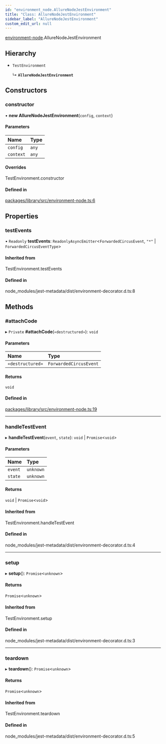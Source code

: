 ```yaml
---
id: "environment_node.AllureNodeJestEnvironment"
title: "Class: AllureNodeJestEnvironment"
sidebar_label: "AllureNodeJestEnvironment"
custom_edit_url: null
---
```


[environment-node](../modules/environment_node.md).AllureNodeJestEnvironment

## Hierarchy

- `TestEnvironment`

  ↳ **`AllureNodeJestEnvironment`**

## Constructors

### constructor

• **new AllureNodeJestEnvironment**(`config`, `context`)

#### Parameters

| Name | Type |
| :------ | :------ |
| `config` | `any` |
| `context` | `any` |

#### Overrides

TestEnvironment.constructor

#### Defined in

[packages/library/src/environment-node.ts:6](https://github.com/wix-incubator/jest-allure2-reporter/blob/039baf3/packages/library/src/environment-node.ts#L6)

## Properties

### testEvents

• `Readonly` **testEvents**: `ReadonlyAsyncEmitter`<`ForwardedCircusEvent`, ``"*"`` \| `ForwardedCircusEventType`\>

#### Inherited from

TestEnvironment.testEvents

#### Defined in

node_modules/jest-metadata/dist/environment-decorator.d.ts:8

## Methods

### #attachCode

▸ `Private` **#attachCode**(`«destructured»`): `void`

#### Parameters

| Name | Type |
| :------ | :------ |
| `«destructured»` | `ForwardedCircusEvent` |

#### Returns

`void`

#### Defined in

[packages/library/src/environment-node.ts:19](https://github.com/wix-incubator/jest-allure2-reporter/blob/039baf3/packages/library/src/environment-node.ts#L19)

___

### handleTestEvent

▸ **handleTestEvent**(`event`, `state`): `void` \| `Promise`<`void`\>

#### Parameters

| Name | Type |
| :------ | :------ |
| `event` | `unknown` |
| `state` | `unknown` |

#### Returns

`void` \| `Promise`<`void`\>

#### Inherited from

TestEnvironment.handleTestEvent

#### Defined in

node_modules/jest-metadata/dist/environment-decorator.d.ts:4

___

### setup

▸ **setup**(): `Promise`<`unknown`\>

#### Returns

`Promise`<`unknown`\>

#### Inherited from

TestEnvironment.setup

#### Defined in

node_modules/jest-metadata/dist/environment-decorator.d.ts:3

___

### teardown

▸ **teardown**(): `Promise`<`unknown`\>

#### Returns

`Promise`<`unknown`\>

#### Inherited from

TestEnvironment.teardown

#### Defined in

node_modules/jest-metadata/dist/environment-decorator.d.ts:5
